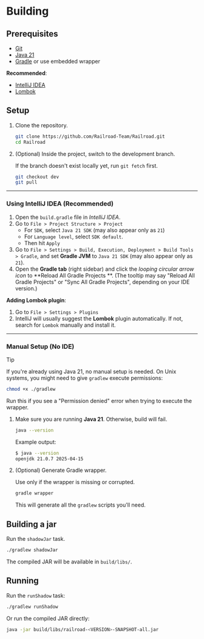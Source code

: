 # Building

## Prerequisites

- [Git](https://git-scm.com/downloads)
- [Java 21](https://adoptium.net/temurin/releases/?package=jdk&version=21)
- [Gradle](https://gradle.org/install/) or use embedded wrapper

**Recommended**:

- [IntelliJ IDEA](https://www.jetbrains.com/idea/download/)
- [Lombok](https://projectlombok.org/setup)

## Setup

1. Clone the repository.

   ```sh
   git clone https://github.com/Railroad-Team/Railroad.git
   cd Railroad
   ```

2. (Optional) Inside the project, switch to the development branch.

   If the branch doesn't exist locally yet, run `git fetch` first.

   ```sh
   git checkout dev
   git pull
   ```

---

### Using IntelliJ IDEA (Recommended)

1. Open the `build.gradle` file in _IntelliJ IDEA_.
2. Go to `File > Project Structure > Project`
    - For `SDK`, select `Java 21 SDK` (may also appear only as `21`)
    - For `Language level`, select `SDK default`.
    - Then hit `Apply`
3. Go to `File > Settings > Build, Execution, Deployment > Build Tools > Gradle`, and set **Gradle JVM** to
   `Java 21 SDK` (may also appear only as `21`).
4. Open the **Gradle tab** (right sidebar) and click the _looping circular arrow icon_ to **Reload All Gradle Projects
   **.
   (The tooltip may say "Reload All Gradle Projects" or "Sync All Gradle Projects", depending on your IDE version.)

**Adding Lombok plugin**:

1. Go to `File > Settings > Plugins`
2. IntelliJ will usually suggest the **Lombok** plugin automatically.
   If not, search for `Lombok` manually and install it.

---

### Manual Setup (No IDE)

> [!TIP]
> If you're already using Java 21, no manual setup is needed.
> On Unix systems, you might need to give `gradlew` execute permissions:
>
> ```sh
> chmod +x ./gradlew
> ```
>
> Run this if you see a "Permission denied" error when trying to execute the wrapper.

1. Make sure you are running **Java 21**. Otherwise, build will fail.

   ```sh
   java --version
   ```

   Example output:

   ```sh
   $ java --version
   openjdk 21.0.7 2025-04-15
   ```

2. (Optional) Generate Gradle wrapper.

   Use only if the wrapper is missing or corrupted.

   ```sh
   gradle wrapper
   ```

   This will generate all the `gradlew` scripts you'll need.

## Building a jar

Run the `shadowJar` task.

```sh
./gradlew shadowJar
```

The compiled JAR will be available in `build/libs/`.

## Running

Run the `runShadow` task:

```sh
./gradlew runShadow
```

Or run the compiled JAR directly:

```sh
java -jar build/libs/railroad-<VERSION>-SNAPSHOT-all.jar
```
